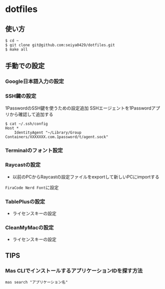 # dotfiles

## 使い方

```
$ cd ~
$ git clone git@github.com:seiya0429/dotfiles.git
$ make all
```

## 手動での設定

### Google日本語入力の設定

### SSH鍵の設定
1PasswordのSSH鍵を使うための設定追加
SSHエージェントを1Passwordアプリから確認して追加する

```
$ cat ~/.ssh/config
Host *
	IdentityAgent "~/Library/Group Containers/XXXXXXX.com.1password/t/agent.sock"
```
### Terminalのフォント設定

### Raycastの設定

- 以前のPCからRaycastの設定ファイルをexportして新しいPCにimportする

`FiraCode Nerd Font`に設定

### TablePlusの設定

- ライセンスキーの設定

### CleanMyMacの設定

- ライセンスキーの設定

## TIPS

### Mas CLIでインストールするアプリケーションIDを探す方法
```
mas search "アプリケーション名"
```